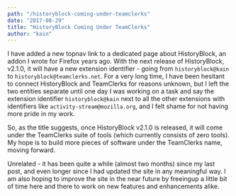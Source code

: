 ```yaml
---
path: "/historyblock-coming-under-teamclerks"
date: "2017-08-29"
title: "HistoryBlock Coming Under TeamClerks"
author: "kain"
---
```


I have added a new topnav link to a dedicated page about HistoryBlock, an addon I wrote for Firefox years ago. With the next release of HistoryBlock, v2.1.0, it will have a new extension identifier - going from `historyblock@kain` to `historyblock@teamclerks.net`. For a very long time, I have been hesitant to connect HistoryBlock and TeamClerks for reasons unknown, but I left the two entities separate until one day I was working on a task and say the extension identifier `historyblock@kain` next to all the other extensions with identifiers like `activity-stream@mozilla.org`, and I felt shame for not having more pride in my work.

So, as the title suggests, once HistoryBlock v2.1.0 is released, it will come under the TeamClerks suite of tools (which currently consists of zero tools). My hope is to build more pieces of software under the TeamClerks name, moving forward.

Unrelated - it has been quite a while (almost two months) since my last post, and even longer since I had updated the site in any meaningful way. I am also hoping to improve the site in the near future by freeingup a little bit of time here and there to work on new features and enhancements alike.
